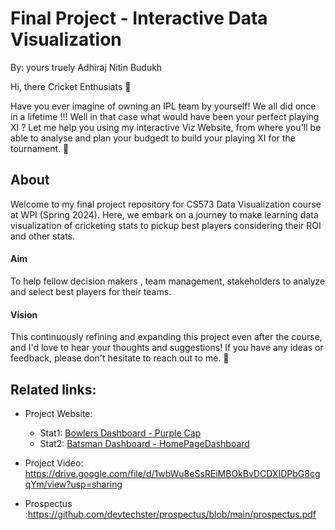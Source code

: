 Final Project - Interactive Data Visualization
===
By: yours truely Adhiraj Nitin Budukh
<bk>

Hi, there Cricket Enthusiats :wave:

Have you ever imagine of owning an IPL team by yourself! We all did once in a lifetime !!!
Well in that case what would have been your perfect playing XI ? Let me help you using my interactive Viz Website, from where
you'll be able to analyse and plan your budgedt to build your playing XI for the tournament.
:tada:

## About
Welcome to my final project repository for CS573 Data Visualization course at WPI (Spring 2024). Here, we embark on a journey to make learning data visualization of cricketing stats to pickup best players considering their ROI and other stats.

#### Aim
To help fellow decision makers , team management, stakeholders to analyze and select best players for their teams.

#### Vision
This continuously refining and expanding this project even after the course, and I'd love to hear your thoughts and suggestions! If you have any ideas or feedback, please don't hesitate to reach out to me. :eyes:


## Related links:
* Project Website: 
  - Stat1: [Bowlers Dashboard - Purple Cap](https://public.tableau.com/app/profile/adhiraj.tableau/viz/Bowlers_dashboard/PurpleCap?publish=yes)
  - Stat2: [Batsman Dashboard - HomePageDashboard](https://public.tableau.com/app/profile/adhiraj.tableau/viz/Batsman_Dashboard/HomePageDashboard?publish=yes)

* Project Video: https://drive.google.com/file/d/1wbWu8eSsREiMBOkBvDCDXIDPbG8cgqYm/view?usp=sharing
* Prospectus :https://github.com/devtechster/prospectus/blob/main/prospectus.pdf
